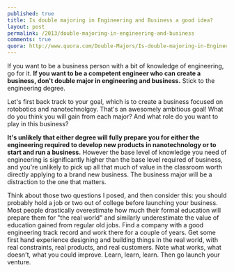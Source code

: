 ```yaml
---
published: true
title: Is double majoring in Engineering and Business a good idea?
layout: post
permalink: /2013/double-majoring-in-engineering-and-business
comments: true
quora: http://www.quora.com/Double-Majors/Is-double-majoring-in-Engineering-and-Business-a-good-idea
---
```


If you want to be a business person with a bit of knowledge of
engineering, go for it. **If you want to be a competent engineer who can
create a business, don't double major in engineering and business.** Stick
to the engineering degree.

Let's first back track to your goal, which is to create a business
focused on rotobotics and nanotechnolgoy. That's an awesomely ambitious
goal! What do you think you will gain from each major? And what role do
you want to play in this business?

**It's unlikely that either degree will fully prepare you for either the
engineering required to develop new products in nanotechnology or to
start and run a business.** However the base level of knowledge you need
of engineering is significantly higher than the base level required of
business, and you're unlikely to pick up all that much of value in the
classroom worth directly applying to a brand new business. The business
major will be a distraction to the one that matters.

Think about those two questions I posed, and then consider this: you
should probably hold a job or two out of college before launching your
business. Most people drastically overestimate how much their formal
education will prepare them for "the real world" and similarly
underestimate the value of education gained from regular old jobs. Find
a company with a good engineering track record and work there for a
couple of years. Get some first hand experience designing and building
things in the real world, with real constraints, real products, and real
customers. Note what works, what doesn't, what you could improve. Learn,
learn, learn. Then go launch your venture.
